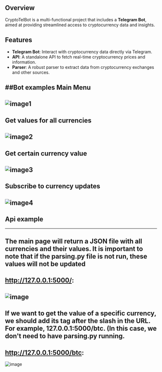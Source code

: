 ## Overview
CryptoTelBot is a multi-functional project that includes a **Telegram Bot**, aimed at providing streamlined access to cryptocurrency data and insights.

## Features
- **Telegram Bot**: Interact with cryptocurrency data directly via Telegram.
- **API**: A standalone API to fetch real-time cryptocurrency prices and information.
- **Parser**: A robust parser to extract data from cryptocurrency exchanges and other sources.

##Bot examples
**Main Menu**
---
![image1](https://i.imgur.com/xreZcBT.png)
---
**Get values for all currencies**
---
![image2](https://i.imgur.com/AaO4UFH.png)
---
**Get certain currency value**
---
![image3](https://i.imgur.com/2X1UyC4.png)
---
**Subscribe to currency updates**
---
![image4](https://github.com/user-attachments/assets/eade3b9b-1ea1-4547-95f4-081f9cce3610)
---
## Api example
---
The main page will return a JSON file with all currencies and their values. It is important to note that if the parsing.py file is not run, these values will not be updated
---
http://127.0.0.1:5000/:
---
![image](https://github.com/user-attachments/assets/d211947c-e83e-45f8-9ff6-40dff9c1be04)
---
If we want to get the value of a specific currency, we should add its tag after the slash in the URL. For example, 127.0.0.1:5000/btc.
(In this case, we don't need to have parsing.py running.
---
http://127.0.0.1:5000/btc:
---
![image](https://github.com/user-attachments/assets/bada9861-3f65-424e-ace2-6ec21062a57e)
